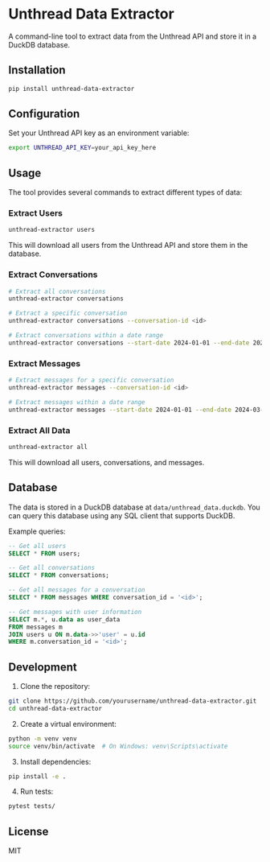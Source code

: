 # Unthread Data Extractor

A command-line tool to extract data from the Unthread API and store it in a DuckDB database.

## Installation

```bash
pip install unthread-data-extractor
```

## Configuration

Set your Unthread API key as an environment variable:

```bash
export UNTHREAD_API_KEY=your_api_key_here
```

## Usage

The tool provides several commands to extract different types of data:

### Extract Users

```bash
unthread-extractor users
```

This will download all users from the Unthread API and store them in the database.

### Extract Conversations

```bash
# Extract all conversations
unthread-extractor conversations

# Extract a specific conversation
unthread-extractor conversations --conversation-id <id>

# Extract conversations within a date range
unthread-extractor conversations --start-date 2024-01-01 --end-date 2024-03-15
```

### Extract Messages

```bash
# Extract messages for a specific conversation
unthread-extractor messages --conversation-id <id>

# Extract messages within a date range
unthread-extractor messages --start-date 2024-01-01 --end-date 2024-03-15
```

### Extract All Data

```bash
unthread-extractor all
```

This will download all users, conversations, and messages.

## Database

The data is stored in a DuckDB database at `data/unthread_data.duckdb`. You can query this database using any SQL client that supports DuckDB.

Example queries:

```sql
-- Get all users
SELECT * FROM users;

-- Get all conversations
SELECT * FROM conversations;

-- Get all messages for a conversation
SELECT * FROM messages WHERE conversation_id = '<id>';

-- Get messages with user information
SELECT m.*, u.data as user_data
FROM messages m
JOIN users u ON m.data->>'user' = u.id
WHERE m.conversation_id = '<id>';
```

## Development

1. Clone the repository:
```bash
git clone https://github.com/yourusername/unthread-data-extractor.git
cd unthread-data-extractor
```

2. Create a virtual environment:
```bash
python -m venv venv
source venv/bin/activate  # On Windows: venv\Scripts\activate
```

3. Install dependencies:
```bash
pip install -e .
```

4. Run tests:
```bash
pytest tests/
```

## License

MIT

